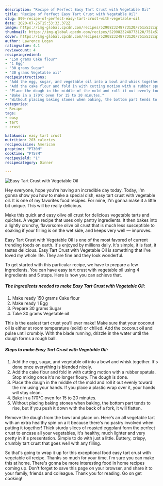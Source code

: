 ```yaml
---
description: "Recipe of Perfect Easy Tart Crust with Vegetable Oil"
title: "Recipe of Perfect Easy Tart Crust with Vegetable Oil"
slug: 899-recipe-of-perfect-easy-tart-crust-with-vegetable-oil
date: 2020-07-26T15:53:33.372Z
image: https://img-global.cpcdn.com/recipes/5290823248773120/751x532cq70/easy-tart-crust-with-vegetable-oil-recipe-main-photo.jpg
thumbnail: https://img-global.cpcdn.com/recipes/5290823248773120/751x532cq70/easy-tart-crust-with-vegetable-oil-recipe-main-photo.jpg
cover: https://img-global.cpcdn.com/recipes/5290823248773120/751x532cq70/easy-tart-crust-with-vegetable-oil-recipe-main-photo.jpg
author: Lawrence Logan
ratingvalue: 4.1
reviewcount: 4
recipeingredient:
- "150 grams Cake flour"
- "1 Egg"
- "30 grams Sugar"
- "30 grams Vegetable oil"
recipeinstructions:
- "Add the egg, sugar, and vegetable oil into a bowl and whisk together. It&#39;s done once everything is blended nicely."
- "Add the cake flour and fold in with cutting motion with a rubber spatula. Stop mixing once it&#39;s no longer floury. The dough is done."
- "Place the dough in the middle of the mold and roll it out evenly toward the rim using your hands. If you place a plastic wrap over it, your hands will stay clean."
- "Bake in a 170℃ oven for 15 to 20 minutes."
- "Without placing baking stones when baking, the bottom part tends to rise, but if you push it down with the back of a fork, it will flatten."
categories:
- Recipe
tags:
- easy
- tart
- crust

katakunci: easy tart crust 
nutrition: 203 calories
recipecuisine: American
preptime: "PT30M"
cooktime: "PT57M"
recipeyield: "1"
recipecategory: Dinner

---
```



![Easy Tart Crust with Vegetable Oil](https://img-global.cpcdn.com/recipes/5290823248773120/751x532cq70/easy-tart-crust-with-vegetable-oil-recipe-main-photo.jpg)

Hey everyone, hope you're having an incredible day today. Today, I'm gonna show you how to make a special dish, easy tart crust with vegetable oil. It is one of my favorites food recipes. For mine, I'm gonna make it a little bit unique. This will be really delicious.

Make this quick and easy olive oil crust for delicious vegetable tarts and quiches. A vegan recipe that uses only pantry ingredients. It then bakes into a lightly crunchy, flavorsome olive oil crust that is much less susceptible to soaking if your filling is on the wet side, and keeps very well — improves.

Easy Tart Crust with Vegetable Oil is one of the most favored of current trending foods on earth. It's enjoyed by millions daily. It's simple, it is fast, it tastes delicious. Easy Tart Crust with Vegetable Oil is something that I've loved my whole life. They are fine and they look wonderful.


To get started with this particular recipe, we have to prepare a few ingredients. You can have easy tart crust with vegetable oil using 4 ingredients and 5 steps. Here is how you can achieve that.

<!--inarticleads1-->

##### The ingredients needed to make Easy Tart Crust with Vegetable Oil:

1. Make ready 150 grams Cake flour
1. Make ready 1 Egg
1. Prepare 30 grams Sugar
1. Take 30 grams Vegetable oil


This is the easiest tart crust you&#39;ll ever make! Make sure that your coconut oil is either at room temperature (solid) or chilled. Add the coconut oil and pulse until crumbly. With the blade running, drizzle in the water until the dough forms a rough ball. 

<!--inarticleads2-->

##### Steps to make Easy Tart Crust with Vegetable Oil:

1. Add the egg, sugar, and vegetable oil into a bowl and whisk together. It&#39;s done once everything is blended nicely.
1. Add the cake flour and fold in with cutting motion with a rubber spatula. Stop mixing once it&#39;s no longer floury. The dough is done.
1. Place the dough in the middle of the mold and roll it out evenly toward the rim using your hands. If you place a plastic wrap over it, your hands will stay clean.
1. Bake in a 170℃ oven for 15 to 20 minutes.
1. Without placing baking stones when baking, the bottom part tends to rise, but if you push it down with the back of a fork, it will flatten.


Remove the dough from the bowl and place on. Here&#39;s an all vegetable tart with an extra healthy spin on a it because there&#39;s no pastry involved when putting it together! Thick sturdy slices of roasted eggplant form the perfect crust to encase all your vegetables, it&#39;s healthy, much lighter and very pretty in it&#39;s presentation. Simple to do with just a little. Buttery, crispy, crumbly tart crust that goes well with any filling. 

So that's going to wrap it up for this exceptional food easy tart crust with vegetable oil recipe. Thanks so much for your time. I'm sure you can make this at home. There's gonna be more interesting food in home recipes coming up. Don't forget to save this page on your browser, and share it to your family, friends and colleague. Thank you for reading. Go on get cooking!
